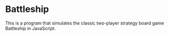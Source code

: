 # Battleship
This is a program that simulates the classic two-player strategy board game Battleship in JavaScript.
